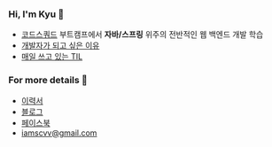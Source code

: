 ### Hi, I'm Kyu 👋

- [코드스쿼드](https://codesquad.kr/) 부트캠프에서 **자바/스프링** 위주의 전반적인 웹 백엔드 개발 학습
- [개발자가 되고 싶은 이유](https://velog.io/@kyukim/about)
- [매일 쓰고 있는 TIL](https://velog.io/@kyukim/series/TIL)

### For more details 📄

- [이력서](/)
- [블로그](https://velog.io/@kyukim)
- [페이스북](https://www.facebook.com/profile.php?id=100004928773049)
- iamscvv@gmail.com
